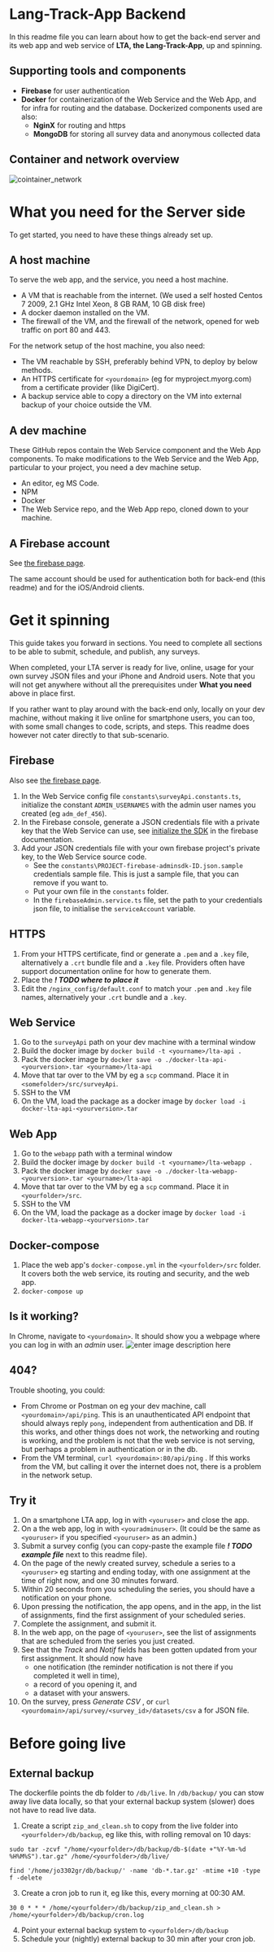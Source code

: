 # Lang-Track-App Backend

In this readme file you can learn about how to get the back-end server and its web app and web service of  **LTA, the Lang-Track-App**, up and spinning. 

## Supporting tools and components
 
 * **Firebase** for user authentication
 * **Docker** for containerization of the Web Service and the Web App, and for infra for routing and the database. Dockerized components used are also:
	 * **NginX** for routing and https
	 * **MongoDB** for storing all survey data and anonymous collected data

## Container and network overview
![cointainer_network](https://i.imgur.com/5z1qp4D.png)


# What you need for the Server side

To get started, you need to have these things already set up.

## A host machine 
To serve the web app, and the service, you need a host machine.
* A VM that is reachable from the internet. (We used a self hosted Centos 7 2009, 2.1 GHz Intel Xeon, 8 GB RAM, 10 GB disk free)
* A docker daemon installed on the VM.
* The firewall of the VM, and the firewall of the network, opened for web traffic on port 80 and 443.

For the network setup of the host machine, you also need:
* The VM reachable by SSH, preferably behind VPN, to deploy by below methods.
* An HTTPS certificate for `<yourdomain>` (eg for myproject.myorg.com) from a certificate provider (like DigiCert). 
* A backup service able to copy a directory on the VM into external backup of your choice outside the VM.

## A dev machine
These GitHub repos contain the Web Service component and the Web App components. To make modifications to the Web Service and the Web App, particular to your project, you need a dev machine setup.
* An editor, eg MS Code.
* NPM
* Docker
* The Web Service repo, and the Web App repo, cloned down to your machine.

## A Firebase account
See [the firebase page](https://github.com/HumlabLu/HumlabLu/blob/main/Firebase.md). 

The same account should be used for authentication both for back-end (this readme) and for the iOS/Android clients.

# Get it spinning
This guide takes you forward in sections. You need to complete all sections to be able to submit, schedule, and publish, any surveys.

When completed, your LTA server is ready for live, online, usage for your own survey JSON files and your iPhone and Android users. Note that you will not get anywhere without all the prerequisites under **What you need** above in place first.

If you rather want to play around with the back-end only, locally on your dev machine, without making it live online for smartphone users, you can too, with some small changes to code, scripts, and steps. This readme does however not cater directly to that sub-scenario.

## Firebase
Also see [the firebase page](https://github.com/HumlabLu/HumlabLu/blob/main/Firebase.md). 

1. In the Web Service config file `constants\surveyApi.constants.ts`, initialize the constant `ADMIN_USERNAMES` with the admin user names you created (eg `adm_def_456`).
4. In the Firebase console, generate a JSON credentials file with a private key that the Web Service can use, see [initialize the SDK](https://firebase.google.com/docs/admin/setup#initialize-sdk) in the firebase documentation.
5. Add your JSON credentials file with your own firebase project's private key, to the Web Service source code. 
	* See the `constants\PROJECT-firebase-adminsdk-ID.json.sample` credentials sample file. This is just a sample file, that you can remove if you want to.
	* Put your own file in the `constants` folder.
	* In the `firebaseAdmin.service.ts` file, set the path to your credentials json file, to initialise the `serviceAccount` variable.  

## HTTPS
1. From your HTTPS certificate, find or generate a `.pem` and a `.key` file, alternatively a `.crt` bundle file and a `.key` file. Providers often have support documentation online for how to generate them.
2. Place the ***! TODO where to place it***
3. Edit the `/nginx_config/default.conf` to match your `.pem` and `.key` file names, alternatively your  `.crt` bundle and a `.key`.

## Web Service
1. Go to the `surveyApi` path on your dev machine with a terminal window
2. Build the docker image by `docker build -t <yourname>/lta-api .`
3. Pack the docker image by `docker save -o ./docker-lta-api-<yourversion>.tar <yourname>/lta-api`
4. Move that tar over to the VM by eg a `scp` command. Place it in `<somefolder>/src/surveyApi`.
6. SSH to the VM
7. On the VM, load the package as a docker image by `docker load -i docker-lta-api-<yourversion>.tar`

## Web App
1. Go to the `webapp` path with a terminal window
2. Build the docker image by `docker build -t <yourname>/lta-webapp .`
3. Pack the docker image by `docker save -o ./docker-lta-webapp-<yourversion>.tar <yourname>/lta-api`
4. Move that tar over to the VM by eg a `scp` command. Place it in `<yourfolder>/src`.
6. SSH to the VM
7. On the VM, load the package as a docker image by `docker load -i docker-lta-webapp-<yourversion>.tar`

## Docker-compose
1. Place the web app's `docker-compose.yml` in the  `<yourfolder>/src` folder. It covers both the web service, its routing and security, and the web app.
2. `docker-compose up`

## Is it working?
In Chrome, navigate to `<yourdomain>`. It should show you a webpage where you can log in with an _admin_ user.
![enter image description here](https://i.imgur.com/yy1dh7g.png)

## 404?
Trouble shooting, you could:
* From Chrome or Postman on eg your dev machine, call  `<yourdomain>/api/ping`. This is an unauthenticated API endpoint that should always reply `pong`, independent from authentication and DB. If this works, and other things does not work, the networking and routing is working, and the problem is not that the web service is not serving, but perhaps a problem in authentication or in the db.
* From the VM terminal, `curl <yourdomain>:80/api/ping` . If this works from the VM, but calling it over the internet does not, there is a problem in the network setup.

## Try it

1. On a smartphone LTA app, log in with `<youruser>` and close the app.
2. On a the web app, log in with `<youradminuser>`. (It could be the same as `<youruser>` if you specified `<youruser>` as an admin.)
3. Submit a survey config (you can copy-paste the example file ***! TODO example file*** next to this readme file).
4. On the page of the newly created survey, schedule a series to a `<youruser>` eg starting and ending today, with one assignment at the time of right now, and one 30 minutes forward.
5. Within 20 seconds from you scheduling the series, you should have a notification on your phone.
6. Upon pressing the notification, the app opens, and in the app, in the list of assignments, find the first assignment of your scheduled series.
7. Complete the assignment, and submit it.
8. In the web app, on the page of `<youruser>`, see the list of assignments that are scheduled from the series you just created.
9. See that the _Track_ and _Notif_ fields has been gotten updated from your first assignment. It should now have
	*  one notification (the reminder notification is not there if you completed it well in time),
	* a record of you opening it, and
	* a dataset with your answers.
10. On the survey, press *Generate CSV* , or `curl <yourdomain>/api/survey/<survey_id>/datasets/csv` a for JSON file.  

# Before going live
## External backup
The dockerfile points the db folder to `/db/live`. In `/db/backup/` you can stow away live data locally, so that your external backup system (slower) does not have to read live data.

1. Create a script `zip_and_clean.sh` to copy from the live folder into  `<yourfolder>/db/backup`,  eg like this, with rolling removal on 10 days:
```
sudo tar -zcvf "/home/<yourfolder>/db/backup/db-$(date +"%Y-%m-%d %H%M%S").tar.gz" /home/<yourfolder>/db/live/

find '/home/jo3302gr/db/backup/' -name 'db-*.tar.gz' -mtime +10 -type f -delete
```
3. Create a cron job to run it, eg like this, every morning at 00:30 AM.
```
30 0 * * * /home/<yourfolder>/db/backup/zip_and_clean.sh >  /home/<yourfolder>/db/backup/cron.log
```
4. Point your external backup system to `<yourfolder>/db/backup` 
5. Schedule your (nightly) external backup to 30 min after your cron job.


